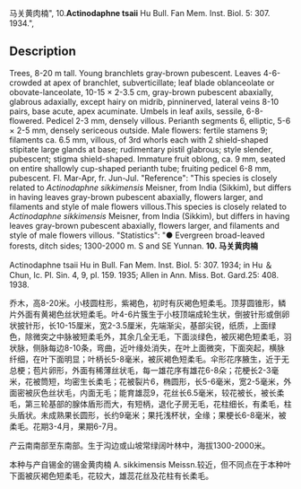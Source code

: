 马关黄肉楠",
10.**Actinodaphne tsaii** Hu Bull. Fan Mem. Inst. Biol. 5: 307. 1934.",

## Description
Trees, 8-20 m tall. Young branchlets gray-brown pubescent. Leaves 4-6-crowded at apex of branchlet, subverticillate; leaf blade oblanceolate or obovate-lanceolate, 10-15 × 2-3.5 cm, gray-brown pubescent abaxially, glabrous adaxially, except hairy on midrib, pinninerved, lateral veins 8-10 pairs, base acute, apex acuminate. Umbels in leaf axils, sessile, 6-8-flowered. Pedicel 2-3 mm, densely villous. Perianth segments 6, elliptic, 5-6 × 2-5 mm, densely sericeous outside. Male flowers: fertile stamens 9; filaments ca. 6.5 mm, villous, of 3rd whorls each with 2 shield-shaped stipitate large glands at base; rudimentary pistil glabrous; style slender, pubescent; stigma shield-shaped. Immature fruit oblong, ca. 9 mm, seated on entire shallowly cup-shaped perianth tube; fruiting pedicel 6-8 mm, pubescent. Fl. Mar-Apr, fr. Jun-Jul.
  "Reference": "This species is closely related to *Actinodaphne sikkimensis* Meisner, from India (Sikkim), but differs in having leaves gray-brown pubescent abaxially, flowers larger, and filaments and style of male flowers villous.This species is closely related to *Actinodaphne sikkimensis* Meisner, from India (Sikkim), but differs in having leaves gray-brown pubescent abaxially, flowers larger, and filaments and style of male flowers villous.
  "Statistics": "● Evergreen broad-leaved forests, ditch sides; 1300-2000 m. S and SE Yunnan.
**10. 马关黄肉楠**

Actinodaphne tsaii Hu in Bull. Fan Mem. Inst. Biol. 5: 307. 1934; in Hu ＆ Chun, Ic. Pl. Sin. 4, 9, pl. 159. 1935; Allen in Ann. Miss. Bot. Gard.25: 408. 1938.

乔木，高8-20米。小枝圆柱形，紫褐色，初时有灰褐色短柔毛。顶芽圆锥形，鳞片外面有黄褐色丝状短柔毛。叶4-6片簇生于小枝顶端成轮生状，倒披针形或倒卵状披针形，长10-15厘米，宽2-3.5厘米，先端渐尖，基部尖锐，纸质，上面绿色，除微突之中脉被短柔毛外，其余几全无毛，下面淡绿色，被灰褐色短柔毛，羽状脉，侧脉每边8-10条，弯曲，近叶缘处消失，在叶上面微突，下面突起，横脉纤细，在叶下面明显；叶柄长5-8毫米，被灰褐色短柔毛。伞形花序腋生，近于无总梗；苞片卵形，外面有稀薄丝状毛，每一雄花序有雄花6-8朵；花梗长2-3毫米，花被筒短，均密生长柔毛；花被裂片6，椭圆形，长5-6毫米，宽2-5毫米，外面密被灰色丝状毛，内面无毛；能育雄蕊9，花丝长6.5毫米，较花被长，被长柔毛，第三轮基部的腺体盾形而大，有短柄，退化子房无毛，花柱细长，有柔毛，柱头盾状。未成熟果长圆形，长约9毫米；果托浅杯状，全缘；果梗长6-8毫米，被柔毛。花期3-4月，果期6-7月。

产云南南部至东南部。生于沟边或山坡常绿阔叶林中，海拔1300-2000米。

本种与产自锡金的锡金黄肉楠 A. sikkimensis Meissn.较近，但不同点在于本种叶下面被灰褐色短柔毛，花较大，雄蕊花丝及花柱有长柔毛。
